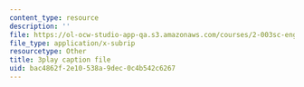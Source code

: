 ```yaml
---
content_type: resource
description: ''
file: https://ol-ocw-studio-app-qa.s3.amazonaws.com/courses/2-003sc-engineering-dynamics-fall-2011/bac4862f2e10538a9dec0c4b542c6267_GUvoVvXwoOQ.vtt
file_type: application/x-subrip
resourcetype: Other
title: 3play caption file
uid: bac4862f-2e10-538a-9dec-0c4b542c6267
---
```

